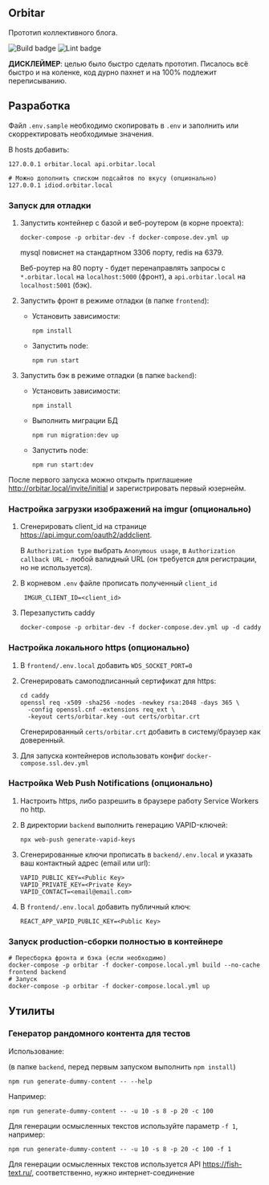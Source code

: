 ## Orbitar

Прототип коллективного блога.

![Build badge](https://github.com/mugabe/orbitar/actions/workflows/build.yml/badge.svg?event=push&branch=main) ![Lint badge](https://github.com/mugabe/orbitar/actions/workflows/lint.yml/badge.svg?event=push&branch=main)

**ДИСКЛЕЙМЕР**: целью было быстро сделать прототип. Писалось всё быстро и на коленке, код дурно пахнет и на 100% подлежит переписыванию.

## Разработка
Файл `.env.sample` необходимо скопировать в `.env` и заполнить или скорректировать необходимые значения.

В hosts добавить:
```
127.0.0.1 orbitar.local api.orbitar.local

# Можно дополнить списком подсайтов по вкусу (опционально)
127.0.0.1 idiod.orbitar.local
```

### Запуск для отладки

1. Запустить контейнер с базой и веб-роутером (в корне проекта):
    ```
    docker-compose -p orbitar-dev -f docker-compose.dev.yml up
    ```
    mysql повиснет на стандартном 3306 порту, redis на 6379.
    
    Веб-роутер на 80 порту - будет перенаправлять запросы с `*.orbitar.local` на `localhost:5000` (фронт), а `api.orbitar.local` на `localhost:5001` (бэк).


2. Запустить фронт в режиме отладки (в папке `frontend`):
    
    * Установить зависимости:
        ```
        npm install
        ```  
    * Запустить node:
        ```
        npm run start
        ```
      
3. Запустить бэк в режиме отладки (в папке `backend`):

   * Установить зависимости:
       ```
       npm install
       ```  
   * Выполнить миграции БД
      ```
      npm run migration:dev up
      ```
   * Запустить node:
       ```
       npm run start:dev
       ```

После первого запуска можно открыть приглашение http://orbitar.local/invite/initial и зарегистрировать первый юзернейм.

### Настройка загрузки изображений на imgur (опционально)
1. Сгенерировать client_id на странице https://api.imgur.com/oauth2/addclient.
    
    В `Authorization type` выбрать `Anonymous usage`, в `Authorization callback URL` - любой валидный URL (он требуется для регистрации, но не используется). 
2. В корневом `.env` файле прописать полученный `client_id`
   ```
    IMGUR_CLIENT_ID=<client_id>
   ```
3. Перезапустить caddy
   ```
   docker-compose -p orbitar-dev -f docker-compose.dev.yml up -d caddy
   ```

### Настройка локального https (опционально)
1. В `frontend/.env.local` добавить `WDS_SOCKET_PORT=0`
2. Сгенерировать самоподписанный сертификат для https:
   ```
   cd caddy
   openssl req -x509 -sha256 -nodes -newkey rsa:2048 -days 365 \
     -config openssl.cnf -extensions req_ext \
     -keyout certs/orbitar.key -out certs/orbitar.crt
   ```
   Сгенерированный `certs/orbitar.crt` добавить в систему/браузер как доверенный.

3. Для запуска контейнеров использовать конфиг `docker-compose.ssl.dev.yml`


### Настройка Web Push Notifications (опционально)
1. Настроить https, либо разрешить в браузере работу Service Workers по http.

2. В директории `backend` выполнить генерацию VAPID-ключей:
    ```
    npx web-push generate-vapid-keys
    ```
3. Сгенерированные ключи прописать в `backend/.env.local` и указать ваш контактный адрес (email или url):
    ```
    VAPID_PUBLIC_KEY=<Public Key>
    VAPID_PRIVATE_KEY=<Private Key>
    VAPID_CONTACT=<email@email.com>
    ```
4. В `frontend/.env.local` добавить публичный ключ:
   ```
   REACT_APP_VAPID_PUBLIC_KEY=<Public Key>
   ```

### Запуск production-сборки полностью в контейнере
```
# Пересборка фронта и бэка (если необходимо)
docker-compose -p orbitar -f docker-compose.local.yml build --no-cache frontend backend
# Запуск
docker-compose -p orbitar -f docker-compose.local.yml up
```

## Утилиты

### Генератор рандомного контента для тестов

Использование:

(в папке `backend`, перед первым запуском выполнить `npm install`)

    npm run generate-dummy-content -- --help
   
Например:
   
    npm run generate-dummy-content -- -u 10 -s 8 -p 20 -c 100
   
Для генерации осмысленных текстов используйте параметр `-f 1`, например:

    npm run generate-dummy-content -- -u 10 -s 8 -p 20 -c 100 -f 1


Для генерации осмысленных текстов используется API https://fish-text.ru/, соответственно, нужно интернет-соединение
